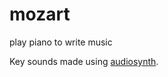 # mozart
play piano to write music


Key sounds made using [audiosynth](https://github.com/keithwhor/audiosynth).
